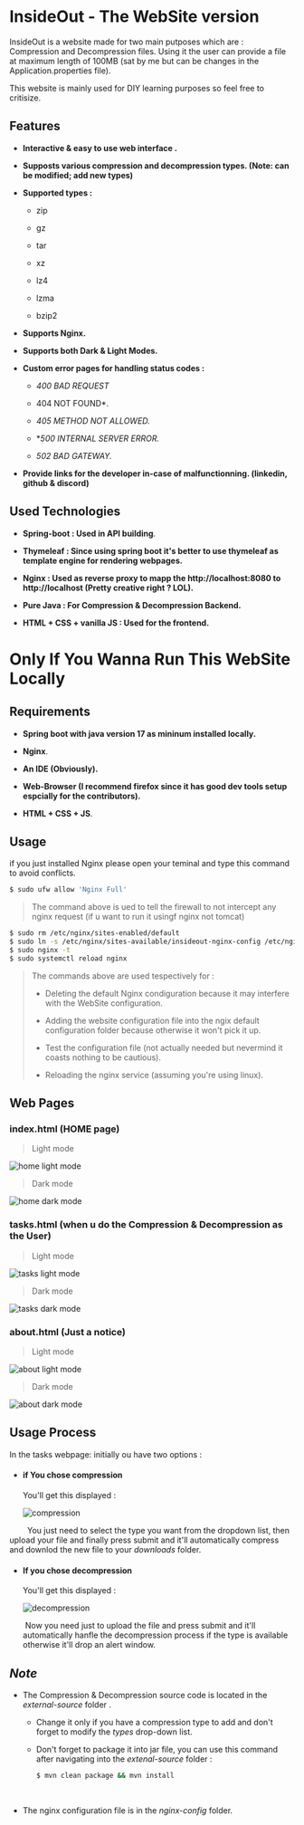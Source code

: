 # InsideOut - The WebSite version



InsideOut is a website made for two main putposes which are : Compression and Decompression files. Using it the user can provide a file at maximum length of 100MB (sat by me but can be changes in the Application.properties file).

This website is mainly used for DIY learning purposes so feel free to critisize.



## Features

- **Interactive & easy to use web interface .**

- **Supposts various compression and decompression types. (Note: can be modified; add new types)**

- **Supported types :**
  
  - zip
  
  - gz
  
  - tar
  
  - xz
  
  - lz4
  
  - lzma
  
  - bzip2

- **Supports Nginx.**

- **Supports both Dark & Light Modes.**

- **Custom error pages for handling status codes :**
  
  - *400 BAD REQUEST*
  
  - 404 NOT FOUND*.
  
  - *405 METHOD NOT ALLOWED.*
  
  - **500 INTERNAL SERVER ERROR.*
  
  - *502 BAD GATEWAY.*

- **Provide links for the developer in-case of malfunctionning. (linkedin, github & discord)**



## Used Technologies

- **Spring-boot : Used in API building**.

- **Thymeleaf : Since using spring boot it's better to use thymeleaf as template engine for rendering webpages.**

- **Nginx : Used as reverse proxy to mapp the http://localhost:8080 to http://localhost (Pretty creative right ? LOL).**

- **Pure Java : For Compression & Decompression Backend.**

- **HTML + CSS + vanilla JS : Used for the frontend.**



# Only If You Wanna Run This WebSite Locally



## Requirements

- **Spring boot with java version 17 as mininum installed locally.**

- **Nginx**.

- **An IDE (Obviously).**

- **Web-Browser (I recommend firefox since it has good dev tools setup espcially for the contributors).**

- **HTML + CSS + JS**.



## Usage

if you just installed Nginx please open your teminal and type this command to avoid conflicts.

```bash
$ sudo ufw allow 'Nginx Full' 
```

> The command above is ued to tell the firewall to not intercept any nginx request (if u want to run it usingf nginx not tomcat)

```bash
$ sudo rm /etc/nginx/sites-enabled/default
$ sudo ln -s /etc/nginx/sites-available/insideout-nginx-config /etc/nginx/sites-enabled/
$ sudo nginx -t
$ sudo systemctl reload nginx
```

> The commands above are used tespectively for :
> 
> - Deleting the default Nginx condiguration because it may interfere with the WebSite configuration.
> 
> - Adding the website configuration file into the ngix default configuration folder because otherwise it won't pick it up.
> 
> - Test the configuration file (not actually needed but nevermind it coasts nothing to be cautious).
> 
> - Reloading the nginx service (assuming you're using linux).



## Web Pages

### index.html (HOME page)

> Light mode

![home light mode](/home/ignorant05/.config/marktext/images/2025-03-11-23-47-12-Screenshot%20from%202025-03-11%2023-44-18.png)

> Dark mode

![home dark mode](/home/ignorant05/.config/marktext/images/2025-03-11-23-48-14-Screenshot%20from%202025-03-11%2023-44-36.png)



### tasks.html (when u do the Compression & Decompression as the User)

> Light mode

![tasks light mode](/home/ignorant05/.config/marktext/images/2025-03-11-23-51-00-image.png)

> Dark mode

![tasks dark mode](/home/ignorant05/.config/marktext/images/2025-03-11-23-49-10-Screenshot%20from%202025-03-11%2023-45-09.png)



### about.html (Just a notice)

> Light mode

![about light mode](/home/ignorant05/.config/marktext/images/2025-03-11-23-51-12-Screenshot%20from%202025-03-11%2023-49-58.png)

> Dark mode

![about dark mode](/home/ignorant05/.config/marktext/images/2025-03-11-23-49-45-Screenshot%20from%202025-03-11%2023-45-51.png)



## Usage Process

In the tasks webpage: initially ou have two options :

- #### if You chose compression
  
  You'll get this displayed :
  
  ![compression](/home/ignorant05/.config/marktext/images/2025-03-11-23-53-06-image.png)

        You just need to select the type you want from the dropdown list, then upload your file and finally press submit and it'll automatically compress and downlod the new file to your *downloads* folder.

- #### If you chose decompression
  
  You'll get this displayed : 
  
  ![decompression](/home/ignorant05/.config/marktext/images/2025-03-11-23-56-24-Screenshot%20from%202025-03-11%2023-56-11.png)
  
   Now you need just to upload the file and press submit and it'll automatically hanfle the decompression process if the type is available otherwise it'll drop an alert window.



## *Note*

- The Compression & Decompression source code is located in the *external-source* folder .
  
  - Change it only if you have a compression type to add and don't forget to modify the *types* drop-down list.
  
  - Don't forget to package it into jar file, you can use this command after navigating into the *extenal-source* folder :
    
    ```bash
    $ mvn clean package && mvn install
    ```

         

- The nginx configuration file is in the *nginx-config* folder.
